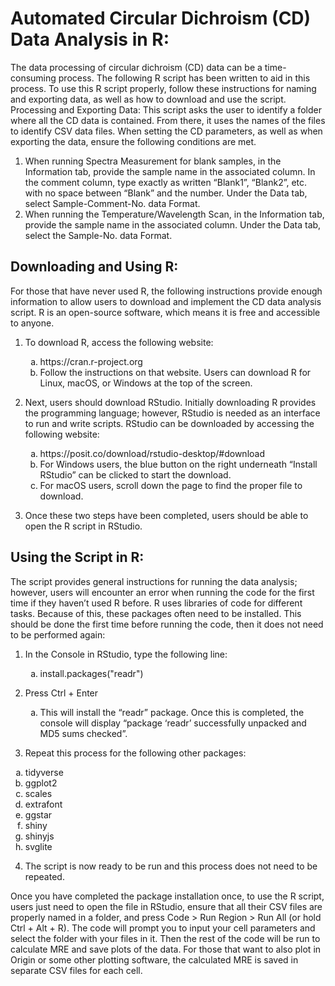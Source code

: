 # Automated Circular Dichroism (CD) Data Analysis in R:

The data processing of circular dichroism (CD) data can be a time-consuming process. The following R script has been written to aid in this process. To use this R script properly, follow these instructions for naming and exporting data, as well as how to download and use the script.
Processing and Exporting Data:
This script asks the user to identify a folder where all the CD data is contained. From there, it uses the names of the files to identify CSV data files. When setting the CD parameters, as well as when exporting the data, ensure the following conditions are met.

1. When running Spectra Measurement for blank samples, in the Information tab, provide the sample name in the associated column. In the comment column, type exactly as written “Blank1”, “Blank2”, etc. with no space between “Blank” and the number. Under the Data tab, select Sample-Comment-No. data Format.
2. When running the Temperature/Wavelength Scan, in the Information tab, provide the sample name in the associated column. Under the Data tab, select the Sample-No. data Format.

## Downloading and Using R:

For those that have never used R, the following instructions provide enough information to allow users to download and implement the CD data analysis script. R is an open-source software, which means it is free and accessible to anyone.

1. To download R, access the following website:
   <ol type="a">
    <li>https://cran.r-project.org</li>
    <li>Follow the instructions on that website. Users can download R for Linux, macOS, or Windows at the top of the screen.</li>
    </ol>

2. Next, users should download RStudio. Initially downloading R provides the programming language; however, RStudio is needed as an interface to run and write scripts. RStudio can be downloaded by accessing the following website:

   <ol type="a">
    <li>https://posit.co/download/rstudio-desktop/#download</li>
    <li>For Windows users, the blue button on the right underneath “Install RStudio” can be clicked to start the download.</li>
    <li>For macOS users, scroll down the page to find the proper file to download.</li>
    </ol>

3. Once these two steps have been completed, users should be able to open the R script in RStudio.

## Using the Script in R:

The script provides general instructions for running the data analysis; however, users will encounter an error when running the code for the first time if they haven’t used R before. R uses libraries of code for different tasks. Because of this, these packages often need to be installed. This should be done the first time before running the code, then it does not need to be performed again:

1.	In the Console in RStudio, type the following line:

    <ol type="a">
  	<li>install.packages("readr")</li>
    </ol>
        
3.	Press Ctrl + Enter

    <ol type="a">
    <li>This will install the “readr” package. Once this is completed, the console will display “package ‘readr’ successfully unpacked and MD5 sums checked”.</li>
    </ol>
        
3.	Repeat this process for the following other packages:

   <ol type="a">
       <li>tidyverse</li>
       <li>ggplot2</li>
       <li>scales</li>
    <li>extrafont</li>
    <li>ggstar</li>
    <li>shiny</li>
    <li>shinyjs</li>
    <li>svglite</li>
   </ol>

4.	The script is now ready to be run and this process does not need to be repeated.

Once you have completed the package installation once, to use the R script, users just need to open the file in RStudio, ensure that all their CSV files are properly named in a folder, and press Code > Run Region > Run All (or hold Ctrl + Alt + R). The code will prompt you to input your cell parameters and select the folder with your files in it. Then the rest of the code will be run to calculate MRE and save plots of the data. For those that want to also plot in Origin or some other plotting software, the calculated MRE is saved in separate CSV files for each cell.
